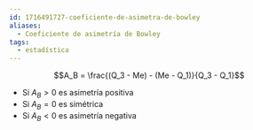 ```yaml
---
id: 1716491727-coeficiente-de-asimetra-de-bowley
aliases:
  - Coeficiente de asimetría de Bowley
tags:
  - estadística
---
```



$$A_B = \frac{(Q_3 - Me) - (Me - Q_1)}{Q_3 - Q_1}$$

- Si $A_B > 0$ es asimetría positiva
- Si $A_B = 0$ es simétrica
- Si $A_B < 0$ es asimetría negativa
